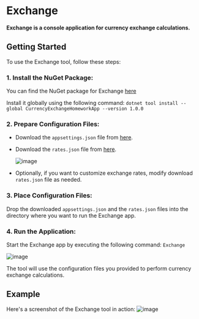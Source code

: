 # Exchange
**Exchange is a console application for currency exchange calculations.**

## Getting Started

To use the Exchange tool, follow these steps:

### 1. Install the NuGet Package:

You can find the NuGet package for Exchange [here](https://www.nuget.org/packages/CurrencyExchangeHomeworkApp/1.0.0)

Install it globally using the following command:
`dotnet tool install --global CurrencyExchangeHomeworkApp --version 1.0.0`

### 2. Prepare Configuration Files:
- Download the `appsettings.json` file from [here](https://github.com/AleksasKazan/Exchange/blob/master/Exchange/appsettings.json).

- Download the `rates.json` file from [here](https://github.com/AleksasKazan/Exchange/blob/master/Exchange/rates.json).
 
  ![image](https://github.com/AleksasKazan/Exchange/assets/82649971/043fbe02-71a9-4cfe-885a-1521684f6945)
- Optionally, if you want to customize exchange rates, modify download `rates.json` file as needed.

### 3. Place Configuration Files:

Drop the downloaded `appsettings.json` and the `rates.json` files into the directory where you want to run the Exchange app.   

### 4. Run the Application:

Start the Exchange app by executing the following command: `Exchange`

![image](https://github.com/AleksasKazan/Exchange/assets/82649971/243aa261-c476-429d-a9eb-331f20e91ecd)

The tool will use the configuration files you provided to perform currency exchange calculations.

## Example

Here's a screenshot of the Exchange tool in action:
![image](https://github.com/AleksasKazan/Exchange/assets/82649971/f4c9922d-b3dd-4e70-9243-b08123a416b8)
